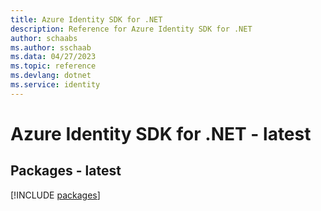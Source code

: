 ```yaml
---
title: Azure Identity SDK for .NET
description: Reference for Azure Identity SDK for .NET
author: schaabs
ms.author: sschaab
ms.data: 04/27/2023
ms.topic: reference
ms.devlang: dotnet
ms.service: identity
---
```

# Azure Identity SDK for .NET - latest
## Packages - latest
[!INCLUDE [packages](identity-index.md)]